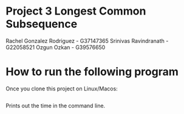 # Project 3 Longest Common Subsequence 
Rachel Gonzalez Rodriguez - G37147365 
Srinivas Ravindranath - G22058521 
Ozgun Ozkan - G39576650 

# How to run the following program

Once you clone this project on Linux/Macos:
   ```

  ```  
Prints out the time in the command line. 

